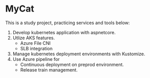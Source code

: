 # MyCat
This is a study project, practicing services and tools below:
1. Develop kubernetes application with aspnetcore.
2. Utlize AKS features.
    - Azure File CNI
    - SLB integration
3. Manage kubernetes deployment environments with Kustomize.
4. Use Azure pipeline for 
    - Continuous deployment on preprod environment.
    - Release train management. 